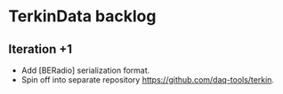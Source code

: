 # TerkinData backlog

## Iteration +1
- Add [BERadio] serialization format.
- Spin off into separate repository https://github.com/daq-tools/terkin.
